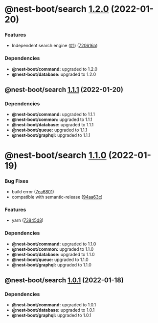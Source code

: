 # @nest-boot/search [1.2.0](https://github.com/d4rkcr0w/nest-boot/compare/@nest-boot/search@1.1.1...@nest-boot/search@1.2.0) (2022-01-20)


### Features

* Independent search engine ([#1](https://github.com/d4rkcr0w/nest-boot/issues/1)) ([720616a](https://github.com/d4rkcr0w/nest-boot/commit/720616aa01bf769b57e77ec444a2e00f4b785a52))





### Dependencies

* **@nest-boot/command:** upgraded to 1.2.0
* **@nest-boot/database:** upgraded to 1.2.0

## @nest-boot/search [1.1.1](https://github.com/d4rkcr0w/nest-boot/compare/@nest-boot/search@1.1.0...@nest-boot/search@1.1.1) (2022-01-20)





### Dependencies

* **@nest-boot/command:** upgraded to 1.1.1
* **@nest-boot/common:** upgraded to 1.1.1
* **@nest-boot/database:** upgraded to 1.1.1
* **@nest-boot/queue:** upgraded to 1.1.1
* **@nest-boot/graphql:** upgraded to 1.1.1

# @nest-boot/search [1.1.0](https://github.com/d4rkcr0w/nest-boot/compare/@nest-boot/search@1.0.1...@nest-boot/search@1.1.0) (2022-01-19)


### Bug Fixes

* build error ([7ea6801](https://github.com/d4rkcr0w/nest-boot/commit/7ea6801200bf4869d17461769335d8887388657c))
* compatible with semantic-release ([94aa63c](https://github.com/d4rkcr0w/nest-boot/commit/94aa63cd1f8f7c850a71180ac6cdc300234a78d1))


### Features

* yarn ([73845d8](https://github.com/d4rkcr0w/nest-boot/commit/73845d8f3b2038c1814faa86b6170bc9a05502aa))





### Dependencies

* **@nest-boot/command:** upgraded to 1.1.0
* **@nest-boot/common:** upgraded to 1.1.0
* **@nest-boot/database:** upgraded to 1.1.0
* **@nest-boot/queue:** upgraded to 1.1.0
* **@nest-boot/graphql:** upgraded to 1.1.0

## @nest-boot/search [1.0.1](https://github.com/d4rkcr0w/nest-boot/compare/@nest-boot/search@1.0.0...@nest-boot/search@1.0.1) (2022-01-18)





### Dependencies

* **@nest-boot/command:** upgraded to 1.0.1
* **@nest-boot/database:** upgraded to 1.0.1
* **@nest-boot/graphql:** upgraded to 1.0.1
